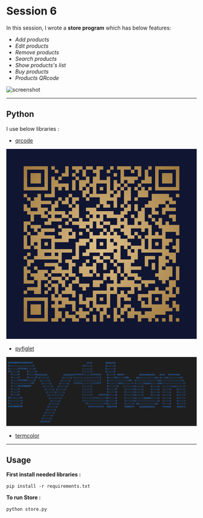 # Session 6

In this session, I wrote a **store program** which has below features:

 - *Add products* 
 - *Edit products* 
 - *Remove products* 
 - *Search products* 
 - *Show products's list* 
 - *Buy products* 
 - *Products QRcode* 

![screenshot](images.jfif)

---

## Python
I use below libraries :

- [qrcode](https://pypi.org/project/qrcode/)   

![screenshot](photos\user_qrcode.png)

- [pyfiglet](https://www.geeksforgeeks.org/python-ascii-art-using-pyfiglet-module/) 

![screenshot](photos\DKWct.png)

- [termcolor](https://pypi.org/project/termcolor/)  

---

## Usage

**First install needed libraries :**
```
pip install -r requirements.txt
```

**To run Store :**

```
python store.py
```


